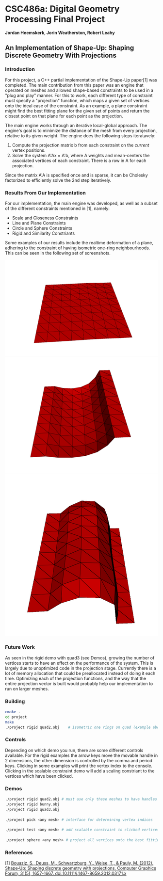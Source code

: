 # CSC486a: Digital Geometry Processing Final Project
**Jordan Heemskerk, Jorin Weatherston, Robert Leahy**
## An Implementation of Shape-Up: Shaping Discrete Geometry With Projections

### Introduction
For this project, a C++ partial implementation of the Shape-Up paper[1] was completed. The main contribution from this paper was an engine that operated on meshes and allowed shape-based constraints to be used in a "plug and play" manner. For this to work, each different type of constraint must specify a "projection" function, which maps a given set of vertices onto the ideal case of the constraint. As an example, a plane constraint might find the best fitting plane for the given set of points and return the closest point on that plane for each point as the projection. 

The main engine works through an iterative local-global approach. The engine's goal is to minimize the distance of the mesh from every projection, relative to its given weight. The engine does the following steps iteratavely:
 1. Compute the projection matrix b from each constraint on the *current* vertex positions.
 2. Solve the system A'Ax = A'b, where A weights and mean-centers the associated vertices of each constraint. There is a row in A for each projection. 

Since the matrix A'A is specified once and is sparse, it can be Cholesky factorized to efficiently solve the 2nd step iteratively. 

### Results From Our Implementation
For our implementation, the main engine was developed, as well as a subset of the different constraints mentioned in [1], namely:
* Scale and Closeness Constraints
* Line and Plane Constraints
* Circle and Sphere Constraints
* Rigid and Similarity Constriants

Some examples of our results include the realtime deformation of a plane, adhering to the constraint of having isometric one-ring neighbourhoods. This can be seen in the following set of screenshots.

![quad2-1](https://github.com/jordan-heemskerk/dgp-project/blob/project/project/examples/quad2-1.png "quad2-1")
![quad2-2](https://github.com/jordan-heemskerk/dgp-project/blob/project/project/examples/quad2-2.png "quad2-2")
![quad2-3](https://github.com/jordan-heemskerk/dgp-project/blob/project/project/examples/quad2-3.png "quad2-3")

### Future Work
As seen in the rigid demo with quad3 (see Demos), growing the number of vertices starts to have an effect on the performance of the system. This is largely due to unoptimized code in the projection stage. Currently there is a lot of memory allocation that could be preallocated instead of doing it each time. Optimizing each of the projection functions, and the way that the entire projection vector is built would probably help our implementation to run on larger meshes.

### Building

```bash
cmake .
cd project
make
./project rigid quad2.obj    # isometric one rings on quad (example above)
```

### Controls

Depending on which demo you run, there are some different controls available. For the rigid examples the arrow keys move the movable handle in 2 dimensions, the other dimension is controlled by the comma and period keys. Clicking in some examples will print the vertex index to the console. Clicking in the scalable constraint demo will add a scaling constriant to the vertices which have been clicked.


### Demos

```bash
./project rigid quad2.obj # must use only these meshes to have handles defined
./project rigid bunny.obj
./project rigid quad3.obj

./project pick <any mesh> # interface for determining vertex indices

./project test <any mesh> # add scalable constraint to clicked vertices (closeness on all others)

./project sphere <any mesh> # project all vertices onto the best fitting sphere
```


### References
[1] [Bouaziz, S., Deuss, M., Schwartzburg, Y., Weise, T., & Pauly, M. (2012). Shape‐Up: Shaping discrete geometry with projections. Computer Graphics Forum, 31(5), 1657-1667. doi:10.1111/j.1467-8659.2012.03171.x](http://lgg.epfl.ch/publications/2012/shapeup/index.php)
